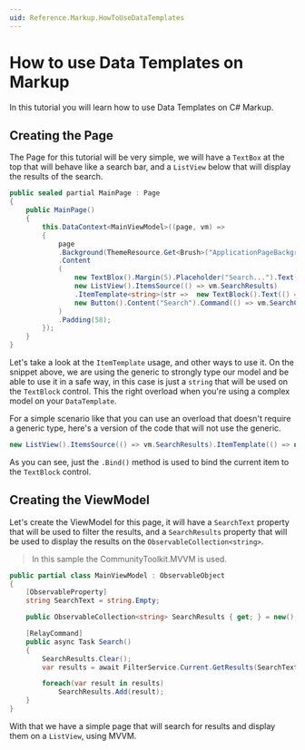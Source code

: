 ```yaml
---
uid: Reference.Markup.HowToUseDataTemplates
---
```


# How to use Data Templates on Markup

In this tutorial you will learn how to use Data Templates on C# Markup.

## Creating the Page

The Page for this tutorial will be very simple, we will have a `TextBox` at the top that will behave like a search bar, and a `ListView` below that will display the results of the search.

```cs
public sealed partial MainPage : Page
{
    public MainPage()
    {
        this.DataContext<MainViewModel>((page, vm) =>
        {
            page
            .Background(ThemeResource.Get<Brush>("ApplicationPageBackgroundThemeBrush"))
            .Content
            (
                new TextBlox().Margin(5).Placeholder("Search...").Text(() => vm.SearchText),
                new ListView().ItemsSource(() => vm.SearchResults)
                .ItemTemplate<string>(str =>  new TextBlock().Text(() => str)),
                new Button().Content("Search").Command(() => vm.SearchCommand)
            )
            .Padding(58);
        });
    }
}
```

Let's take a look at the `ItemTemplate` usage, and other ways to use it. On the snippet above, we are using the generic to strongly type our model and be able to use it in a safe way, in this case is just a `string` that will be used on the `TextBlock` control. This the right overload when you're using a complex model on your `DataTemplate`.

For a simple scenario like that you can use an overload that doesn't require a generic type, here's a version of the code that will not use the generic.

```cs
new ListView().ItemsSource(() => vm.SearchResults).ItemTemplate(() => new TextBlock().Text(x => x.Bind()))
```

As you can see, just the `.Bind()` method is used to bind the current item to the `TextBlock` control.

## Creating the ViewModel

Let's create the ViewModel for this page, it will have a `SearchText` property that will be used to filter the results, and a `SearchResults` property that will be used to display the results on the `ObservableCollection<string>`. 

> In this sample the CommunityToolkit.MVVM is used.

```cs
public partial class MainViewModel : ObservableObject
{
    [ObservableProperty]
    string SearchText = string.Empty;

    public ObservableCollection<string> SearchResults { get; } = new();

    [RelayCommand]
    public async Task Search()
    {
        SearchResults.Clear();
        var results = await FilterService.Current.GetResults(SearchText);

        foreach(var result in results)
            SearchResults.Add(result);
    }
}
```

With that we have a simple page that will search for results and display them on a `ListView`, using MVVM.